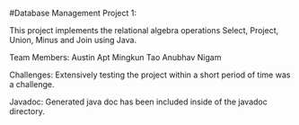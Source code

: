 #Database Management Project 1:

This project implements the relational algebra operations Select, Project, Union, Minus and Join using Java.


Team Members:
Austin Apt
Mingkun Tao
Anubhav Nigam


Challenges:
Extensively testing the project within a short period of time was a challenge.



Javadoc:
Generated java doc has been included inside of the javadoc directory.

